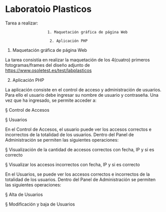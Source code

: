 # Laboratoio Plasticos

Tarea a realizar:

                       1. Maquetación gráfica de página Web

                        2. Aplicación PHP               

 

1.   Maquetación gráfica de página Web

La tarea consistía en realizar la maquetación de los 4(cuatro) primeros fotogramas/frames del diseño adjunto de https://www.osoletest.es/test/labplasticos

 

2.    Aplicación PHP 

La aplicación consiste en el control de acceso y administración de usuarios. Para ello el usuario debe ingresar su nombre de usuario y contraseña. Una vez que ha ingresado, se permite acceder a:

§  Control de Accesos

§  Usuarios

                              

En el Control de Accesos, el usuario puede ver los accesos correctos e incorrectos de la totalidad de los usuarios. Dentro del Panel de Administración se permiten las siguientes operaciones:

§  Visualización de la cantidad de accesos correctos con fecha, IP y si es correcto

§  Visualizar los accesos incorrectos con fecha, IP y si es correcto

 

En el Usuarios, se puede ver los accesos correctos e incorrectos de la totalidad de los usuarios. Dentro del Panel de Administración se permiten las siguientes operaciones:

§  Alta de Usuarios

§  Modificación y baja de Usuarios
